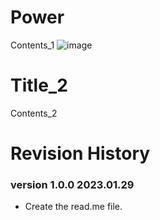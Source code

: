# Power

Contents_1
![image](https://github.com/keenku00/PowerShell/assets/46073026/f79aa528-16af-412e-8695-06b76ce6d07f)

# Title_2

Contents_2

# Revision History

### version 1.0.0 2023.01.29
* Create the read.me file.
